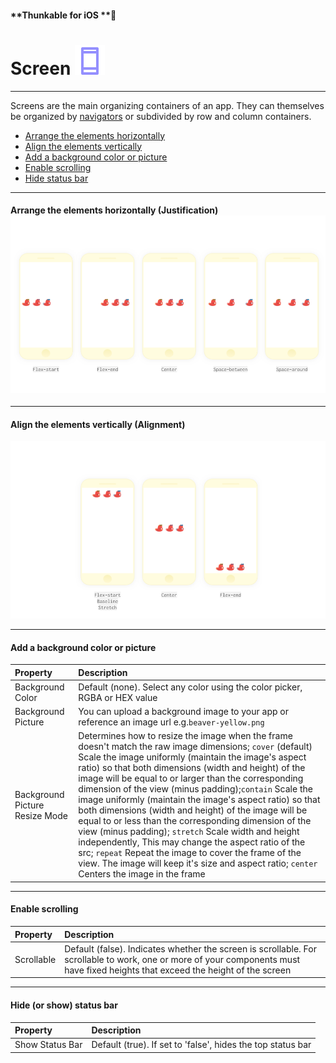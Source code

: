 #### **Thunkable for iOS **

# Screen ![](/assets/iOSviewIconScreen.png)

---

Screens are the main organizing containers of an app. They can themselves be organized by [navigators](/ios/components/screen-layout/navigators/README.md) or subdivided by row and column containers.

* [Arrange the elements horizontally](#arrange-the-elements-horizontally-justification-)
* [Align the elements vertically](#align-the-elements-vertically-alignment)
* [Add a background color or picture](#add-a-background-color-or-picture)
* [Enable scrolling](#enable-scrolling)
* [Hide status bar](#hide-status-bar)

---

#### Arrange the elements horizontally \(Justification\)![](/assets/row-ios-2.png)

---

#### Align the elements vertically \(Alignment\)

![](/assets/row-ios-3.png)

---

#### Add a background color or picture

| Property | Description |
| :--- | :--- |
| Background Color | Default \(none\). Select any color using the color picker, RGBA or HEX value |
| Background Picture | You can upload a background image to your app or reference an image url e.g.`beaver-yellow.png` |
| Background Picture Resize Mode | Determines how to resize the image when the frame doesn't match the raw image dimensions; `cover` \(default\) Scale the image uniformly \(maintain the image's aspect ratio\) so that both dimensions \(width and height\) of the image will be equal to or larger than the corresponding dimension of the view \(minus padding\);`contain` Scale the image uniformly \(maintain the image's aspect ratio\) so that both dimensions \(width and height\) of the image will be equal to or less than the corresponding dimension of the view \(minus padding\); `stretch` Scale width and height independently, This may change the aspect ratio of the src; `repeat` Repeat the image to cover the frame of the view. The image will keep it's size and aspect ratio; `center` Centers the image in the frame |

---

#### Enable scrolling

| Property | Description |
| :--- | :--- |
| Scrollable | Default \(false\). Indicates whether the screen is scrollable. For scrollable to work, one or more of your components must have fixed heights that exceed the height of the screen |

---

#### Hide \(or show\) status bar

| Property | Description |
| :--- | :--- |
| Show Status Bar | Default \(true\). If set to 'false', hides the top status bar |



